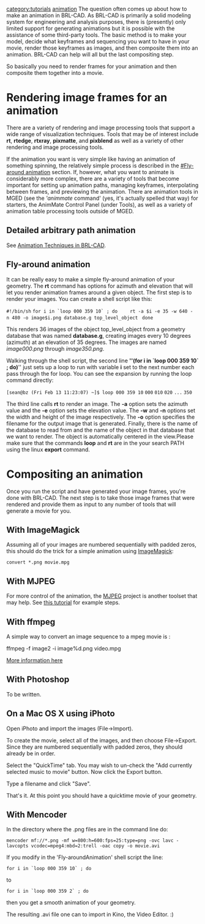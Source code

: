 [category:tutorials](category:tutorials.md)
[animation](category:animation.md) The question often comes up
about how to make an animation in BRL-CAD. As BRL-CAD is primarily a
solid modeling system for engineering and analysis purposes, there is
(presently) only limited support for generating animations but it is
possible with the assistance of some third-party tools. The basic method
is to make your model, decide what keyframes and sequencing you want to
have in your movie, render those keyframes as images, and then composite
them into an animation. BRL-CAD can help will all but the last
compositing step.

So basically you need to render frames for your animation and then
composite them together into a movie.

# Rendering image frames for an animation

There are a variety of rendering and image processing tools that
support a wide range of visualization techniques. Tools that may be of
interest include **rt**, **rtedge**, **rtxray**, **pixmatte**, and
**pixblend** as well as a variety of other rendering and image
processing tools.

If the animation you want is very simple like having an animation of
something spinning, the relatively simple process is described in the
[\#Fly-around animation](#Fly-around_animation.md) section. If,
however, what you want to animate is considerably more complex, there
are a variety of tools that become important for setting up animation
paths, managing keyframes, interpolating between frames, and previewing
the animation. There are animation tools in MGED (see the *'animmate*
command' (yes, it's actually spelled that way) for starters, the
AnimMate Control Panel (under Tools), as well as a variety of animation
table processing tools outside of MGED.

## Detailed arbitrary path animation

See [Animation Techniques in
BRL-CAD](http://brlcad.org/OLD/reports/tr-313/index.html).

## Fly-around animation

It can be really easy to make a simple fly-around animation of your
geometry. The **rt** command has options for azimuth and elevation that
will let you render animation frames around a given object. The first
step is to render your images. You can create a shell script like this:

`#!/bin/sh`
`` for i in `loop 000 359 10` ; do  ``
`   rt -a $i -e 35 -w 640 -n 480 -o image$i.png database.g top_level_object `
`done`

This renders 36 images of the object top_level_object from a geometry
database that was named **database.g**, creating images every 10 degrees
(azimuth) at an elevation of 35 degrees. The images are named
*image000.png* through *image350.png*.

Walking through the shell script, the second line **''(for i in \`loop
000 359 10\` ; do)**'' just sets up a loop to run with variable **i**
set to the next number each pass through the for loop. You can see the
expansion by running the loop command directly:

`[sean@bz (Fri Feb 13 11:23:07) ~]$ loop 000 359 10`
`000`
`010`
`020`
`...`
`350`

The third line calls **rt** to render an image. The **-a** option sets
the azimuth value and the **-e** option sets the elevation value. The
**-w** and **-n** options set the width and height of the image
respectively. The **-o** option specifies the filename for the output
image that is generated. Finally, there is the name of the database to
read from and the name of the object in that database that we want to
render. The object is automatically centered in the view.Please make
sure that the commands **loop** and **rt** are in the your search PATH
using the linux **export** command.

# Compositing an animation

Once you run the script and have generated your image frames, you're
done with BRL-CAD. The next step is to take those image frames that were
rendered and provide them as input to any number of tools that will
generate a movie for you.

## With ImageMagick

Assuming all of your images are numbered sequentially with padded zeros,
this should do the trick for a simple animation using
[ImageMagick](http://www.imagemagick.org/):

`convert *.png movie.mpg`

## With MJPEG

For more control of the animation, the
[MJPEG](http://mjpeg.sourceforge.net) project is another toolset that
may help. See [this
tutorial](http://www.stillhq.com/jpeg2mpeg/000001.html) for example
steps.

## With ffmpeg

A simple way to convert an image sequence to a mpeg movie is :

ffmpeg -f image2 -i image%d.png video.mpg

[More information
here](http://www.catswhocode.com/blog/19-ffmpeg-commands-for-all-needs)

## With Photoshop

To be written.

## On a Mac OS X using iPhoto

Open iPhoto and import the images (File-&gt;Import).

To create the movie, select all of the images, and then choose
File-&gt;Export. Since they are numbered sequentially with padded zeros,
they should already be in order.

Select the "QuickTime" tab. You may wish to un-check the "Add currently
selected music to movie" button. Now click the Export button.

Type a filename and click "Save".

That's it. At this point you should have a quicktime movie of your
geometry.

## With Mencoder

In the directory where the .png files are in the command line do:

`mencoder mf://*.png -mf w=800:h=600:fps=25:type=png -ovc lavc -lavcopts vcodec=mpeg4:mbd=2:trell -oac copy -o movie.avi`

If you modify in the 'Fly-aroundAnimation' shell script the line:

`` for i in `loop 000 359 10` ; do ``

to

`` for i in `loop 000 359 2` ; do ``

then you get a smooth animation of your geometry.

The resulting .avi file one can to import in Kino, the Video Editor. :)
